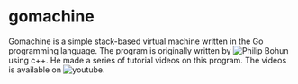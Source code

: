 # gomachine

Gomachine is a simple stack-based virtual machine written in the Go programming language. The program is originally written by ![Philip Bohun](https://github.com/pbohun) using c++. He made a series of tutorial videos on this program. The videos is available on ![youtube](https://www.youtube.com/watch?v=BNXP0w4Ppto&list=PLSiFUSQSRYAOFwfP-aMzXJlWKVyIuWfPU&index=4).
